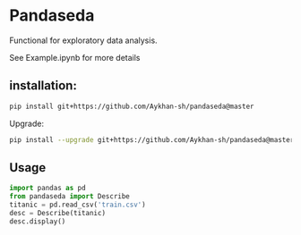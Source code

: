 # Pandaseda
Functional for exploratory data analysis.

See Example.ipynb for more details

## installation:
```bash
pip install git+https://github.com/Aykhan-sh/pandaseda@master
```
Upgrade:
```bash
pip install --upgrade git+https://github.com/Aykhan-sh/pandaseda@master
```
## Usage
```python
import pandas as pd
from pandaseda import Describe
titanic = pd.read_csv('train.csv')
desc = Describe(titanic)
desc.display()
```
